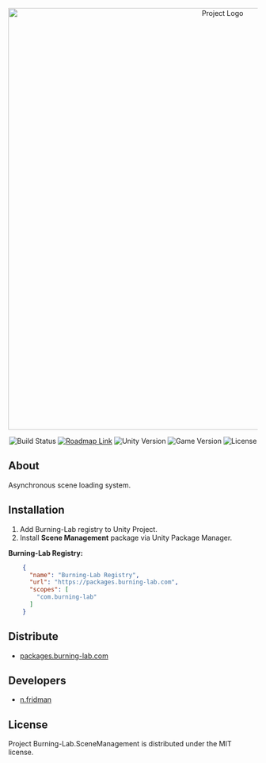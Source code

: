 ﻿<p align="center">
      <img src="https://i.ibb.co/9mDz5t6/Scene-Management-Git-Hub-Logo.png" alt="Project Logo" width="850">
</p>

<p align="center">
    <img src="https://build.burning-lab.com/app/rest/builds/buildType:id:UnityAssets_ComBurningLabScenemanagement_ProductionBuild/statusIcon.svg" alt="Build Status">
    <a href="https://burning-lab.youtrack.cloud/agiles/131-15/current"><img src="https://img.shields.io/badge/Roadmap-YouTrack-orange" alt="Roadmap Link"></a>
    <img src="https://img.shields.io/badge/Engine-2021.3-blueviolet" alt="Unity Version">
    <img src="https://img.shields.io/badge/Version-0.1.5--exp-blue" alt="Game Version">
    <img src="https://img.shields.io/badge/License-MIT-success" alt="License">
</p>

## About

Asynchronous scene loading system.

## Installation

1. Add Burning-Lab registry to Unity Project.
2. Install **Scene Management** package via Unity Package Manager.

**Burning-Lab Registry:**

```json
    {
      "name": "Burning-Lab Registry",
      "url": "https://packages.burning-lab.com",
      "scopes": [
        "com.burning-lab"
      ]
    }
```

## Distribute

* [packages.burning-lab.com]()

## Developers

* [n.fridman](https://github.com/n-fridman)

## License

Project Burning-Lab.SceneManagement is distributed under the MIT license.